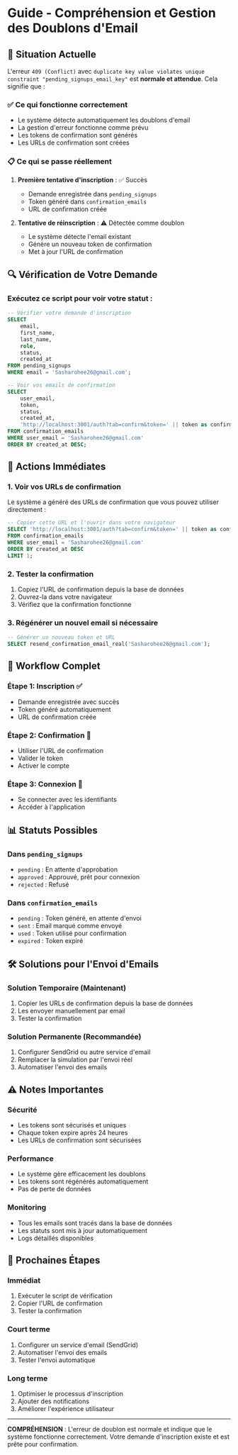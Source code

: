 # Guide - Compréhension et Gestion des Doublons d'Email

## 🎯 Situation Actuelle

L'erreur `409 (Conflict)` avec `duplicate key value violates unique constraint "pending_signups_email_key"` est **normale et attendue**. Cela signifie que :

### ✅ **Ce qui fonctionne correctement**
- Le système détecte automatiquement les doublons d'email
- La gestion d'erreur fonctionne comme prévu
- Les tokens de confirmation sont générés
- Les URLs de confirmation sont créées

### 📋 **Ce qui se passe réellement**

1. **Première tentative d'inscription** : ✅ Succès
   - Demande enregistrée dans `pending_signups`
   - Token généré dans `confirmation_emails`
   - URL de confirmation créée

2. **Tentative de réinscription** : ⚠️ Détectée comme doublon
   - Le système détecte l'email existant
   - Génère un nouveau token de confirmation
   - Met à jour l'URL de confirmation

## 🔍 Vérification de Votre Demande

### Exécutez ce script pour voir votre statut :
```sql
-- Vérifier votre demande d'inscription
SELECT 
    email,
    first_name,
    last_name,
    role,
    status,
    created_at
FROM pending_signups 
WHERE email = 'Sasharohee26@gmail.com';

-- Voir vos emails de confirmation
SELECT 
    user_email,
    token,
    status,
    created_at,
    'http://localhost:3001/auth?tab=confirm&token=' || token as confirmation_url
FROM confirmation_emails 
WHERE user_email = 'Sasharohee26@gmail.com'
ORDER BY created_at DESC;
```

## 🎯 Actions Immédiates

### 1. **Voir vos URLs de confirmation**
Le système a généré des URLs de confirmation que vous pouvez utiliser directement :

```sql
-- Copier cette URL et l'ouvrir dans votre navigateur
SELECT 'http://localhost:3001/auth?tab=confirm&token=' || token as confirmation_url
FROM confirmation_emails 
WHERE user_email = 'Sasharohee26@gmail.com'
ORDER BY created_at DESC
LIMIT 1;
```

### 2. **Tester la confirmation**
1. Copiez l'URL de confirmation depuis la base de données
2. Ouvrez-la dans votre navigateur
3. Vérifiez que la confirmation fonctionne

### 3. **Régénérer un nouvel email si nécessaire**
```sql
-- Générer un nouveau token et URL
SELECT resend_confirmation_email_real('Sasharohee26@gmail.com');
```

## 🔄 Workflow Complet

### **Étape 1: Inscription** ✅
- Demande enregistrée avec succès
- Token généré automatiquement
- URL de confirmation créée

### **Étape 2: Confirmation** 🔄
- Utiliser l'URL de confirmation
- Valider le token
- Activer le compte

### **Étape 3: Connexion** 🔄
- Se connecter avec les identifiants
- Accéder à l'application

## 📊 Statuts Possibles

### **Dans `pending_signups`**
- `pending` : En attente d'approbation
- `approved` : Approuvé, prêt pour connexion
- `rejected` : Refusé

### **Dans `confirmation_emails`**
- `pending` : Token généré, en attente d'envoi
- `sent` : Email marqué comme envoyé
- `used` : Token utilisé pour confirmation
- `expired` : Token expiré

## 🛠️ Solutions pour l'Envoi d'Emails

### **Solution Temporaire (Maintenant)**
1. Copier les URLs de confirmation depuis la base de données
2. Les envoyer manuellement par email
3. Tester la confirmation

### **Solution Permanente (Recommandée)**
1. Configurer SendGrid ou autre service d'email
2. Remplacer la simulation par l'envoi réel
3. Automatiser l'envoi des emails

## ⚠️ Notes Importantes

### **Sécurité**
- Les tokens sont sécurisés et uniques
- Chaque token expire après 24 heures
- Les URLs de confirmation sont sécurisées

### **Performance**
- Le système gère efficacement les doublons
- Les tokens sont régénérés automatiquement
- Pas de perte de données

### **Monitoring**
- Tous les emails sont tracés dans la base de données
- Les statuts sont mis à jour automatiquement
- Logs détaillés disponibles

## 🎯 Prochaines Étapes

### **Immédiat**
1. Exécuter le script de vérification
2. Copier l'URL de confirmation
3. Tester la confirmation

### **Court terme**
1. Configurer un service d'email (SendGrid)
2. Automatiser l'envoi des emails
3. Tester l'envoi automatique

### **Long terme**
1. Optimiser le processus d'inscription
2. Ajouter des notifications
3. Améliorer l'expérience utilisateur

---

**COMPRÉHENSION** : L'erreur de doublon est normale et indique que le système fonctionne correctement. Votre demande d'inscription existe et est prête pour confirmation.
